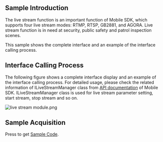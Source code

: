 ## Sample Introduction
The live stream function is an important function of Mobile SDK, which supports four live stream modes: RTMP, RTSP, GB2881, and AGORA. Live stream function is in need at security, public safety and patrol inspection scenes.

This sample shows the complete interface and an example of the interface calling process.

## Interface Calling Process

The following figure shows a complete interface display and an example of the interface calling process. For detailed usage, please check the related information of ILiveStreamManager class from [API documentation](https://developer.dji.com/api-reference-v5/android-api/Components/IMediaDataCenter/ILiveStreamManager.html) of Mobile SDK. ILiveStreamManager class is used for live stream parameter setting, start stream, stop stream and so on.

![live stream module.png](https://terra-1-g.djicdn.com/84f990b0bbd145e6a3930de0c55d3b2b/admin/doc/5e854f3f-2a71-4a49-8e95-9fd1290dd9b8.png)

## Sample Acquisition

Press to get [Sample Code](https://github.com/dji-sdk/Mobile-SDK-Android-V5).
